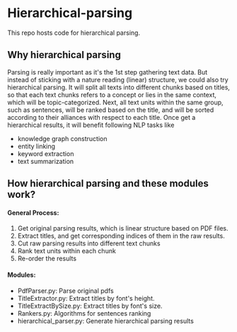 # Hierarchical-parsing
This repo hosts code for hierarchical parsing.

## Why hierarchical parsing

Parsing is really important as it's the 1st step gathering text data.
But instead of sticking with a nature reading (linear) structure, we could 
also try hierarchical parsing. It will split all texts into different chunks based on
titles, so that each text chunks refers to a concept or lies in the same context, which will
be topic-categorized. Next, all text units within the same group, such as sentences, will be ranked based on the title,
and will be sorted according to their alliances with respect to each title. Once get a hierarchical 
results, it will benefit following NLP tasks like 

- knowledge graph construction
- entity linking
- keyword extraction
- text summarization

## How hierarchical parsing and these modules work?

#### General Process:

1. Get original parsing results, which is linear structure based on PDF files. 
2. Extract titles, and get corresponding indices of them in the raw results.
3. Cut raw parsing results into different text chunks
4. Rank text units within each chunk
5. Re-order the results

#### Modules:

- PdfParser.py: Parse original pdfs
- TitleExtractor.py: Extract titles by font's height.
- TitleExtractBySize.py: Extract titles by font's size.
- Rankers.py: Algorithms for sentences ranking
- hierarchical_parser.py: Generate hierarchical parsing results








